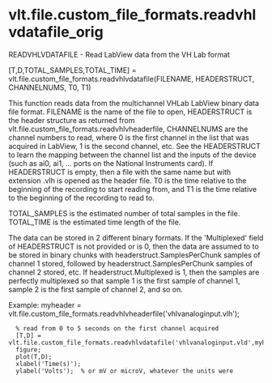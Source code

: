 # vlt.file.custom_file_formats.readvhlvdatafile_orig

  READVHLVDATAFILE - Read LabView data from the VH Lab format
 
   [T,D,TOTAL_SAMPLES,TOTAL_TIME] = vlt.file.custom_file_formats.readvhlvdatafile(FILENAME, HEADERSTRUCT, CHANNELNUMS, T0, T1)
 
   This function reads data from the multichannel VHLab LabView binary
   data file format. FILENAME is the name of the file to open, 
   HEADERSTRUCT is the header structure as returned from 
   vlt.file.custom_file_formats.readvhlvheaderfile, CHANNELNUMS are the channel numbers to read, where
   0 is the first channel in the list that was acquired in LabView, 1 is
   the second channel, etc.  See the HEADERSTRUCT to learn the mapping between
   the channel list and the inputs of the device (such as ai0, ai1, ... ports
   on the National Instruments card). If HEADERSTRUCT is empty, then a file with
   the same name but with extension .vlh is opened as the header file.
   T0 is the time relative to the beginning of the recording to start reading
   from, and T1 is the time relative to the beginning of the recording to read to.
 
   TOTAL_SAMPLES is the estimated number of total samples in the file.
   TOTAL_TIME is the estimated time length of the file.
 
   The data can be stored in 2 different binary formats. If the 'Multiplexed'
   field of HEADERSTRUCT is not provided or is 0, then the data are assumed to
   to be stored in binary chunks with headerstruct.SamplesPerChunk samples of channel 1
   stored, followed by headerstruct.SamplesPerChunk samples of channel 2 stored, etc.
   If headerstruct.Multiplexed is 1, then the samples are perfectly multiplexed so that
   sample 1 is the first sample of channel 1, sample 2 is the first sample of channel 2, 
   and so on.
 
   Example:
      myheader = vlt.file.custom_file_formats.readvhlvheaderfile('vhlvanaloginput.vlh');
 
      % read from 0 to 5 seconds on the first channel acquired
      [T,D] = vlt.file.custom_file_formats.readvhlvdatafile('vhlvanaloginput.vld',myheader,1,0,5);
      figure;
      plot(T,D);
      xlabel('Time(s)');
      ylabel('Volts');  % or mV or microV, whatever the units were
